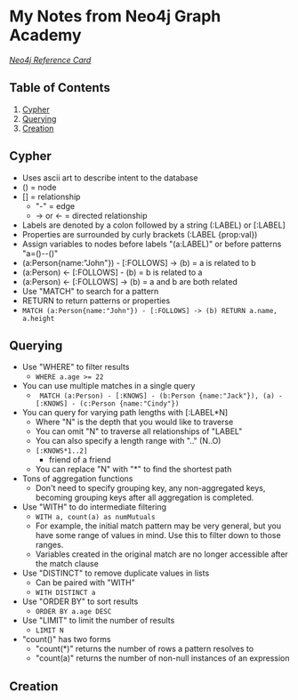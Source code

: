 # My Notes from Neo4j Graph Academy
[_Neo4j Reference Card_](https://neo4j.com/docs/cypher-refcard/current/)
## Table of Contents
1. [Cypher](#cypher)
2. [Querying](#querying)
3. [Creation](#creation)

## Cypher
* Uses ascii art to describe intent to the database
* () = node
* [] = relationship
	* "-" = edge
	* -> or <- = directed relationship
* Labels are denoted by a colon followed by a string (:LABEL) or [:LABEL]
* Properties are surrounded by curly brackets (:LABEL {prop:val})
* Assign variables to nodes before labels "(a:LABEL)" or before patterns "a=()--()"
* (a:Person{name:"John"}) - [:FOLLOWS] -> (b) = a is related to b
* (a:Person) <- [:FOLLOWS] - (b) = b is related to a
* (a:Person) <- [:FOLLOWS] -> (b) = a and b are both related
* Use "MATCH" to search for a pattern
* RETURN to return patterns or properties
* ```MATCH (a:Person{name:"John"}) - [:FOLLOWS] -> (b) RETURN a.name, a.height```
## Querying
* Use "WHERE" to filter results
	* ``` WHERE a.age >= 22 ```
* You can use multiple matches in a single query
	* ``` MATCH (a:Person) - [:KNOWS] - (b:Person {name:"Jack"}), (a) - [:KNOWS] - (c:Person {name:"Cindy"})```
* You can query for varying path lengths with [:LABEL*N]
	* Where "N" is the depth that you would like to traverse
	* You can omit "N" to traverse all relationships of "LABEL"
	* You can also specify a length range with ".." (N..O)
	* ``` [:KNOWS*1..2] ```
		* friend of a friend
	* You can replace "N" with "*" to find the shortest path
* Tons of aggregation functions
	* Don't need to specify grouping key, any non-aggregated keys, becoming grouping keys after all aggregation is completed.
* Use "WITH" to do intermediate filtering
	* ``` WITH a, count(a) as numMutuals ```
	* For example, the initial match pattern may be very general, but you have some range of values in mind. Use this to filter down to those ranges.
	* Variables created in the original match are no longer accessible after the match clause
* Use "DISTINCT" to remove duplicate values in lists
	* Can be paired with "WITH"
	* ``` WITH DISTINCT a ```
* Use "ORDER BY" to sort results
	* ``` ORDER BY a.age DESC ```
* Use "LIMIT" to limit the number of results
	* ``` LIMIT N ```
* "count()" has two forms
	* "count(*)" returns the number of rows a pattern resolves to
	* "count(a)" returns the number of non-null instances of an expression

## Creation
